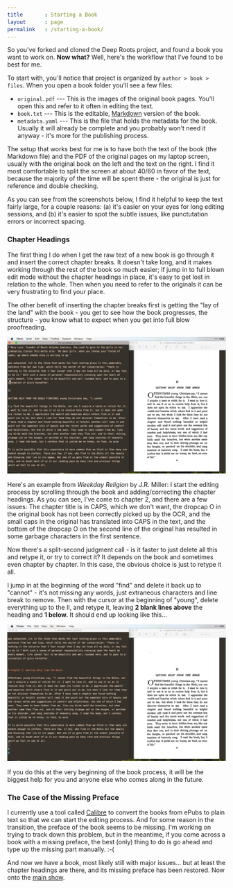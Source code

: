 ```yaml
---
title       : Starting a Book
layout      : page
permalink   : /starting-a-book/
---
```

So you've forked and cloned the Deep Roots project, and found a book you want to work on. **Now what?** Well, here's the workflow that I've found to be best for me.

To start with, you'll notice that project is organized by `author > book > files`. When you open a book folder you'll see a few files: 

-   `original.pdf` --- This is the images of the original book pages. You'll open this and refer to it often in editing the text.
-   `book.txt` --- This is the editable, [Markdown](/markdown-intro/) version of the book.
-   `metadata.yaml` --- This is the file that holds the metadata for the book. Usually it will already be complete and you probably won't need it anyway - it's more for the publishing process.

The setup that works best for me is to have both the text of the book (the Markdown file) and the PDF of the original pages on my laptop screen, usually with the original book on the left and the text on the right. I find it most comfortable to split the screen at about 40/60 in favor of the text, because the majority of the time will be spent there - the original is just for reference and double checking.

As you can see from the screenshots below, I find it helpful to keep the text fairly large, for a couple reasons: (a) it's easier on your eyes for long editing sessions, and (b) it's easier to spot the subtle issues, like punctutation errors or incorrect spacing.

### Chapter Headings

The first thing I do when I get the raw text of a new book is go through it and insert the correct chapter breaks. It doesn't take long, and it makes working through the rest of the book so much easier; if jump in to full blown edit mode without the chapter headings in place, it's easy to get lost in relation to the whole. Then when you need to refer to the originals it can be very frustrating to find your place.

The other benefit of inserting the chapter breaks first is getting the "lay of the land" with the book - you get to see how the book progresses, the structure - you know what to expect when you get into full blow proofreading.

![](/assets/img/chapter-heading-1.png)

Here's an example from *Weekday Religion* by J.R. Miller: I start the editing process by scrolling through the book and adding/correcting the chapter headings. As you can see, I've come to chapter 2, and there are a few issues: The chapter title is in CAPS, which we don't want, the dropcap O in the original book has not been correctly picked up by the OCR, and the small caps in the original has translated into CAPS in the text, and the bottom of the dropcap O on the second line of the original has resulted in some garbage characters in the first sentence.

Now there's a split-second judgment call - is it faster to just delete all this and retype it, or try to correct it? It depends on the book and sometimes even chapter by chapter. In this case, the obvious choice is just to retype it all. 

I jump in at the beginning of the word "find" and delete it back up to "cannot" - it's not missing any words, just extraneous characters and line break to remove. Then with the cursor at the beginning of "young", delete everything up to the II, and retype it, leaving **2 blank lines above** the heading and **1 below.** It should end up looking like this…

![](/assets/img/chapter-heading-3.png)

If you do this at the very beginning of the book process, it will be the biggest help for you and anyone else who comes along in the future.

### The Case of the Missing Preface

I currently use a tool called [Calibre](http://calibre-ebook.com) to convert the books from ePubs to plain text so that we can start the editing process. And for some reason in the transition, the preface of the book seems to be missing. I'm working on trying to track down this problem, but in the meantime, if you come across a book with a missing preface, the best (only) thing to do is go ahead and type up the missing part manually. :-(

And now we have a book, most likely still with major issues… but at least the chapter headings are there, and its missing preface has been restored. Now onto the [main show](/basic-editing/).
